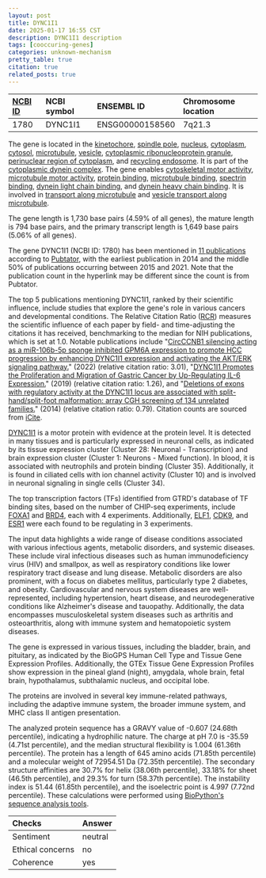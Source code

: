 ```yaml
---
layout: post
title: DYNC1I1
date: 2025-01-17 16:55 CST
description: DYNC1I1 description
tags: [cooccuring-genes]
categories: unknown-mechanism
pretty_table: true
citation: true
related_posts: true
---
```




| [NCBI ID](https://www.ncbi.nlm.nih.gov/gene/1780) | NCBI symbol | ENSEMBL ID | Chromosome location |
| :-------- | :------- | :-------- | :------- |
| 1780  | DYNC1I1 | ENSG00000158560 | 7q21.3 |



The gene is located in the [kinetochore](https://amigo.geneontology.org/amigo/term/GO:0000776), [spindle pole](https://amigo.geneontology.org/amigo/term/GO:0000922), [nucleus](https://amigo.geneontology.org/amigo/term/GO:0005634), [cytoplasm](https://amigo.geneontology.org/amigo/term/GO:0005737), [cytosol](https://amigo.geneontology.org/amigo/term/GO:0005829), [microtubule](https://amigo.geneontology.org/amigo/term/GO:0005874), [vesicle](https://amigo.geneontology.org/amigo/term/GO:0031982), [cytoplasmic ribonucleoprotein granule](https://amigo.geneontology.org/amigo/term/GO:0036464), [perinuclear region of cytoplasm](https://amigo.geneontology.org/amigo/term/GO:0048471), and [recycling endosome](https://amigo.geneontology.org/amigo/term/GO:0055037). It is part of the [cytoplasmic dynein complex](https://amigo.geneontology.org/amigo/term/GO:0005868). The gene enables [cytoskeletal motor activity](https://amigo.geneontology.org/amigo/term/GO:0003774), [microtubule motor activity](https://amigo.geneontology.org/amigo/term/GO:0003777), [protein binding](https://amigo.geneontology.org/amigo/term/GO:0005515), [microtubule binding](https://amigo.geneontology.org/amigo/term/GO:0008017), [spectrin binding](https://amigo.geneontology.org/amigo/term/GO:0030507), [dynein light chain binding](https://amigo.geneontology.org/amigo/term/GO:0045503), and [dynein heavy chain binding](https://amigo.geneontology.org/amigo/term/GO:0045504). It is involved in [transport along microtubule](https://amigo.geneontology.org/amigo/term/GO:0010970) and [vesicle transport along microtubule](https://amigo.geneontology.org/amigo/term/GO:0047496).


The gene length is 1,730 base pairs (4.59% of all genes), the mature length is 794 base pairs, and the primary transcript length is 1,649 base pairs (5.06% of all genes).


The gene DYNC1I1 (NCBI ID: 1780) has been mentioned in [11 publications](https://pubmed.ncbi.nlm.nih.gov/?term=%22DYNC1I1%22) according to [Pubtator](https://academic.oup.com/nar/article/47/W1/W587/5494727), with the earliest publication in 2014 and the middle 50% of publications occurring between 2015 and 2021. Note that the publication count in the hyperlink may be different since the count is from Pubtator.


The top 5 publications mentioning DYNC1I1, ranked by their scientific influence, include studies that explore the gene's role in various cancers and developmental conditions. The Relative Citation Ratio ([RCR](https://journals.plos.org/plosbiology/article?id=10.1371/journal.pbio.1002541)) measures the scientific influence of each paper by field- and time-adjusting the citations it has received, benchmarking to the median for NIH publications, which is set at 1.0. Notable publications include "[CircCCNB1 silencing acting as a miR-106b-5p sponge inhibited GPM6A expression to promote HCC progression by enhancing DYNC1I1 expression and activating the AKT/ERK signaling pathway.](https://pubmed.ncbi.nlm.nih.gov/35002514)" (2022) (relative citation ratio: 3.01), "[DYNC1I1 Promotes the Proliferation and Migration of Gastric Cancer by Up-Regulating IL-6 Expression.](https://pubmed.ncbi.nlm.nih.gov/31249807)" (2019) (relative citation ratio: 1.26), and "[Deletions of exons with regulatory activity at the DYNC1I1 locus are associated with split-hand/split-foot malformation: array CGH screening of 134 unrelated families.](https://pubmed.ncbi.nlm.nih.gov/25231166)" (2014) (relative citation ratio: 0.79). Citation counts are sourced from [iCite](https://icite.od.nih.gov).


[DYNC1I1](https://www.proteinatlas.org/ENSG00000158560-DYNC1I1) is a motor protein with evidence at the protein level. It is detected in many tissues and is particularly expressed in neuronal cells, as indicated by its tissue expression cluster (Cluster 28: Neuronal - Transcription) and brain expression cluster (Cluster 1: Neurons - Mixed function). In blood, it is associated with neutrophils and protein binding (Cluster 35). Additionally, it is found in ciliated cells with ion channel activity (Cluster 10) and is involved in neuronal signaling in single cells (Cluster 34).


The top transcription factors (TFs) identified from GTRD's database of TF binding sites, based on the number of CHIP-seq experiments, include [FOXA1](https://www.ncbi.nlm.nih.gov/gene/3169) and [BRD4](https://www.ncbi.nlm.nih.gov/gene/23476), each with 4 experiments. Additionally, [ELF1](https://www.ncbi.nlm.nih.gov/gene/1997), [CDK9](https://www.ncbi.nlm.nih.gov/gene/1025), and [ESR1](https://www.ncbi.nlm.nih.gov/gene/2099) were each found to be regulating in 3 experiments.



The input data highlights a wide range of disease conditions associated with various infectious agents, metabolic disorders, and systemic diseases. These include viral infectious diseases such as human immunodeficiency virus (HIV) and smallpox, as well as respiratory conditions like lower respiratory tract disease and lung disease. Metabolic disorders are also prominent, with a focus on diabetes mellitus, particularly type 2 diabetes, and obesity. Cardiovascular and nervous system diseases are well-represented, including hypertension, heart disease, and neurodegenerative conditions like Alzheimer's disease and tauopathy. Additionally, the data encompasses musculoskeletal system diseases such as arthritis and osteoarthritis, along with immune system and hematopoietic system diseases.



The gene is expressed in various tissues, including the bladder, brain, and pituitary, as indicated by the BioGPS Human Cell Type and Tissue Gene Expression Profiles. Additionally, the GTEx Tissue Gene Expression Profiles show expression in the pineal gland (night), amygdala, whole brain, fetal brain, hypothalamus, subthalamic nucleus, and occipital lobe.


The proteins are involved in several key immune-related pathways, including the adaptive immune system, the broader immune system, and MHC class II antigen presentation.



The analyzed protein sequence has a GRAVY value of -0.607 (24.68th percentile), indicating a hydrophilic nature. The charge at pH 7.0 is -35.59 (4.71st percentile), and the median structural flexibility is 1.004 (61.36th percentile). The protein has a length of 645 amino acids (71.85th percentile) and a molecular weight of 72954.51 Da (72.35th percentile). The secondary structure affinities are 30.7% for helix (38.06th percentile), 33.18% for sheet (46.5th percentile), and 29.3% for turn (58.37th percentile). The instability index is 51.44 (61.85th percentile), and the isoelectric point is 4.997 (7.72nd percentile). These calculations were performed using [BioPython's sequence analysis tools](https://biopython.org/docs/1.75/api/Bio.SeqUtils.ProtParam.html).





| Checks    | Answer |
| :-------- | :------- |
| Sentiment  | neutral   |
| Ethical concerns | no     |
| Coherence    | yes    |